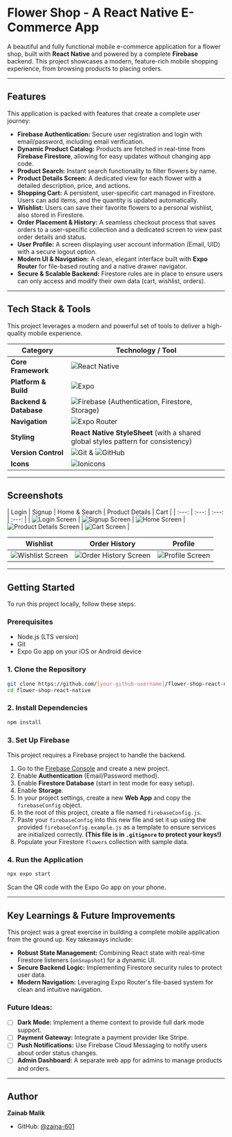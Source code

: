 #  Flower Shop - A React Native E-Commerce App

A beautiful and fully functional mobile e-commerce application for a flower shop, built with **React Native** and powered by a complete **Firebase** backend. This project showcases a modern, feature-rich mobile shopping experience, from browsing products to placing orders.

---

## Features

This application is packed with features that create a complete user journey:

*   **Firebase Authentication:** Secure user registration and login with email/password, including email verification.
*   **Dynamic Product Catalog:** Products are fetched in real-time from **Firebase Firestore**, allowing for easy updates without changing app code.
*   **Product Search:** Instant search functionality to filter flowers by name.
*   **Product Details Screen:** A dedicated view for each flower with a detailed description, price, and actions.
*   **Shopping Cart:** A persistent, user-specific cart managed in Firestore. Users can add items, and the quantity is updated automatically.
*   **Wishlist:** Users can save their favorite flowers to a personal wishlist, also stored in Firestore.
*   **Order Placement & History:** A seamless checkout process that saves orders to a user-specific collection and a dedicated screen to view past order details and status.
*   **User Profile:** A screen displaying user account information (Email, UID) with a secure logout option.
*   **Modern UI & Navigation:** A clean, elegant interface built with **Expo Router** for file-based routing and a native drawer navigator.
*   **Secure & Scalable Backend:** Firestore rules are in place to ensure users can only access and modify their own data (cart, wishlist, orders).

---

## Tech Stack & Tools

This project leverages a modern and powerful set of tools to deliver a high-quality mobile experience.

| Category          | Technology / Tool                                                                                                                                                                                                                                                                                                     |
| ----------------- | --------------------------------------------------------------------------------------------------------------------------------------------------------------------------------------------------------------------------------------------------------------------------------------------------------------------- |
| **Core Framework**  | ![React Native](https://img.shields.io/badge/React_Native-20232A?style=for-the-badge&logo=react&logoColor=61DAFB)                                                                                                                                                                                                     |
| **Platform & Build**  | ![Expo](https://img.shields.io/badge/Expo-000020?style=for-the-badge&logo=expo&logoColor=white)                                                                                                                                                                                                                       |
| **Backend & Database** | ![Firebase](https://img.shields.io/badge/Firebase-FFCA28?style=for-the-badge&logo=firebase&logoColor=black) (Authentication, Firestore, Storage)                                                                                                                                                                     |
| **Navigation**      | ![Expo Router](https://img.shields.io/badge/Expo_Router-420042?style=for-the-badge&logo=react-router&logoColor=white)                                                                                                                                                                                                  |
| **Styling**         | **React Native StyleSheet** (with a shared global styles pattern for consistency)                                                                                                                                                                                                                                         |
| **Version Control** | ![Git](https://img.shields.io/badge/GIT-E44C30?style=for-the-badge&logo=git&logoColor=white) & ![GitHub](https://img.shields.io/badge/GitHub-100000?style=for-the-badge&logo=github&logoColor=white)                                                                                                                           |
| **Icons**           | ![Ionicons](https://img.shields.io/badge/Ionicons-3880FF?style=for-the-badge&logo=ionic&logoColor=white)                                                                                                                                                                                                                |

---

## Screenshots

| Login | Signup | Home & Search | Product Details | Cart |
| :---: | :---: | :---: | :---: |
| ![Login Screen](screenshots/login.jpg) | ![Signup Screen](screenshots/signup.jpg) | ![Home Screen](screenshots/home&search.jpg) | ![Product Details Screen](screenshots/details.jpg) | ![Cart Screen](screenshots/cart.jpg) |

| Wishlist | Order History | Profile |
| :---: | :---: | :---: |
| ![Wishlist Screen](screenshots/whishlist.jpg) | ![Order History Screen](screenshots/orderhistory.jpg) | ![Profile Screen](screenshots/profile.jpg) |

---

## Getting Started

To run this project locally, follow these steps:

### Prerequisites

*   Node.js (LTS version)
*   Git
*   Expo Go app on your iOS or Android device

### 1. Clone the Repository

```bash
git clone https://github.com/[your-github-username]/flower-shop-react-native.git
cd flower-shop-react-native
```

### 2. Install Dependencies

```bash
npm install
```

### 3. Set Up Firebase

This project requires a Firebase project to handle the backend.

1.  Go to the [Firebase Console](https://console.firebase.google.com/) and create a new project.
2.  Enable **Authentication** (Email/Password method).
3.  Enable **Firestore Database** (start in test mode for easy setup).
4.  Enable **Storage**.
5.  In your project settings, create a new **Web App** and copy the `firebaseConfig` object.
6.  In the root of this project, create a file named `firebaseConfig.js`.
7.  Paste your `firebaseConfig` into this new file and set it up using the provided `firebaseConfig.example.js` as a template to ensure services are initialized correctly. **(This file is in `.gitignore` to protect your keys!)**
8.  Populate your Firestore `flowers` collection with sample data.

### 4. Run the Application

```bash
npx expo start
```

Scan the QR code with the Expo Go app on your phone.

---

## Key Learnings & Future Improvements

This project was a great exercise in building a complete mobile application from the ground up. Key takeaways include:

*   **Robust State Management:** Combining React state with real-time Firestore listeners (`onSnapshot`) for a dynamic UI.
*   **Secure Backend Logic:** Implementing Firestore security rules to protect user data.
*   **Modern Navigation:** Leveraging Expo Router's file-based system for clean and intuitive navigation.

### Future Ideas:

*   [ ] **Dark Mode:** Implement a theme context to provide full dark mode support.
*   [ ] **Payment Gateway:** Integrate a payment provider like Stripe.
*   [ ] **Push Notifications:** Use Firebase Cloud Messaging to notify users about order status changes.
*   [ ] **Admin Dashboard:** A separate web app for admins to manage products and orders.

---

## Author

**Zainab Malik**

*   GitHub: [@zaina-601](https://github.com/zaina-601/FlowerShopApp])